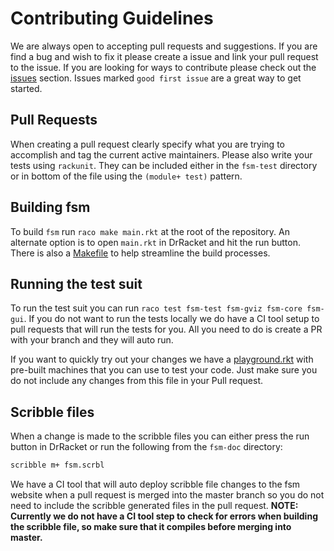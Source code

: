 # Contributing Guidelines
We are always open to accepting pull requests and suggestions. If you are find a bug and wish to fix it please create a issue and link your pull request to the issue. If you are looking for ways to contribute please check out the [issues](https://github.com/morazanm/fsm/issues) section. Issues marked `good first issue` are a great way to get started. 


## Pull Requests
When creating a pull request clearly specify what you are trying to accomplish and tag the current active maintainers. Please also write your tests using `rackunit`. They can be included either in the `fsm-test` directory or in bottom of the file using the `(module+ test)` pattern.


## Building fsm 
To build `fsm` run `raco make main.rkt` at the root of the repository. An alternate option is to open `main.rkt` in DrRacket and hit the run button. There is also a [Makefile](../../Makefile) to help streamline the build processes.


## Running the test suit
To run the test suit you can run `raco test fsm-test fsm-gviz fsm-core fsm-gui`. If you do not want to run the tests locally we do have a CI tool setup to pull requests that will run the tests for you. All you need to do is create a PR with your branch and they will auto run.

If you want to quickly try out your changes we have a [playground.rkt](../../fsm-test/playground.rkt) with pre-built machines that you can use to test your code. Just make sure you do not include any changes from this file in your Pull request. 


## Scribble files
When a change is made to the scribble files you can either press the run button in DrRacket or run the following from the `fsm-doc` directory:
```bash
scribble m+ fsm.scrbl
```

We have a CI tool that will auto deploy scribble file changes to the fsm website when a pull request is merged into the master branch so you do not need to include the scribble generated files in the pull request. **NOTE: Currently we do not have a CI tool step to check for errors when building the scribble file, so make sure that it compiles before merging into master.**
